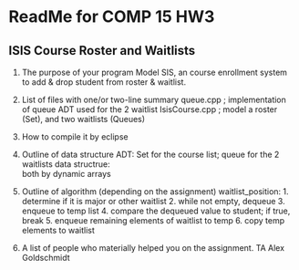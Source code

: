 # ReadMe for COMP 15 HW3
## ISIS Course Roster and Waitlists

1.  The purpose of your program
    Model SIS, an course enrollment system to add & drop student 
    from roster & waitlist.

2.  List of files with one/or two-line summary
    queue.cpp ; implementation of queue ADT used for the 2 waitlist
    IsisCourse.cpp ; model a roster (Set), and two waitlists (Queues)

3.  How to compile it 
    by eclipse

4.  Outline of data structure 
ADT:
    Set for the course list; 
    queue for the 2 waitlists
data structrue:    
    both by dynamic arrays

5.  Outline of algorithm (depending on the assignment)
    waitlist_position:
    	1. determine if it is major or other waitlist
    	2. while not empty, dequeue
    	3. enqueue to temp list 
    	4. compare the dequeued value to student; if true, break
    	5. enqueue remaining elements of waitlist to temp
    	6. copy temp elements to waitlist

6.  A list of people who materially helped you on the assignment. 
     TA Alex Goldschmidt